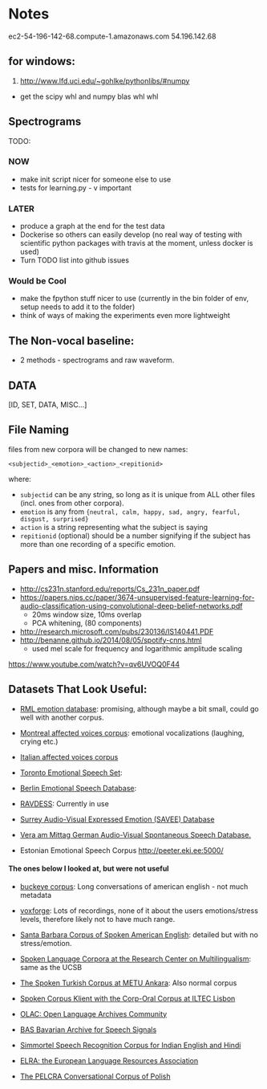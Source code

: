# Notes

ec2-54-196-142-68.compute-1.amazonaws.com
54.196.142.68

## for windows:
1. http://www.lfd.uci.edu/~gohlke/pythonlibs/#numpy
*  get the scipy whl and numpy blas whl whl

## Spectrograms


TODO:

### NOW
* make init script nicer for someone else to use
* tests for learning.py - v important

### LATER
* produce a graph at the end for the test data
* Dockerise so others can easily develop (no real way of testing with scientific python packages with travis at the moment, unless docker is used)
* Turn TODO list into github issues

### Would be Cool
* make the fpython stuff nicer to use (currently in the bin folder of env, setup needs to add it to the folder)
* think of ways of making the experiments even more lightweight


## The Non-vocal baseline:
* 2 methods - spectrograms and raw waveform.


## DATA

[ID, SET, DATA, MISC...]

##  File Naming

files from new corpora will be changed to new names:

```
<subjectid>_<emotion>_<action>_<repitionid>

```
where:
* `subjectid` can be any string, so long as it is unique from ALL other files (incl. ones from other corpora).
* `emotion` is any from `{neutral, calm, happy, sad, angry, fearful, disgust, surprised}`
* `action` is a string representing what the subject is saying
* `repitionid` (optional) should be a number signifying if the subject has more than one recording of a specific emotion.


## Papers and misc. Information
* http://cs231n.stanford.edu/reports/Cs_231n_paper.pdf
* https://papers.nips.cc/paper/3674-unsupervised-feature-learning-for-audio-classification-using-convolutional-deep-belief-networks.pdf
  * 20ms window size, 10ms overlap
  * PCA whitening, (80 components)
* http://research.microsoft.com/pubs/230136/IS140441.PDF
* http://benanne.github.io/2014/08/05/spotify-cnns.html
  * used mel scale for frequency and logarithmic amplitude scaling


https://www.youtube.com/watch?v=qv6UVOQ0F44

## Datasets That Look Useful:

* [RML emotion database](http://www.rml.ryerson.ca/rml-emotion-database.html): promising, although maybe a bit small, could go well with another corpus.

* [Montreal affected voices corpus](http://www.ncbi.nlm.nih.gov/pubmed/18522064): emotional vocalizations (laughing, crying etc.)

* [Italian affected voices corpus](http://www.lrec-conf.org/proceedings/lrec2014/pdf/591_Paper.pdf)

* [Toronto Emotional Speech Set](https://tspace.library.utoronto.ca/handle/1807/24487/browse?type=title&submit_browse=Title):

* [Berlin Emotional Speech Database](http://emotion-research.net/Members/AstridPaeschke/EmoDB):

* [RAVDESS](http://smartlaboratory.org/ravdess/): Currently in use

* [Surrey Audio-Visual Expressed Emotion (SAVEE) Database](http://kahlan.eps.surrey.ac.uk/savee/Download.html)

* [Vera am Mittag German Audio-Visual Spontaneous Speech Database.](http://emotion-research.net/download/vam/new-emotional-speech-corpus-available)

* Estonian Emotional Speech Corpus http://peeter.eki.ee:5000/


#### The ones below I looked at, but were not useful

* [buckeye corpus](http://buckeyecorpus.osu.edu/): Long conversations of
american english - not much metadata

* [voxforge](http://www.voxforge.org/): Lots of recordings, none of it about
the users emotions/stress levels, therefore likely not to have much range.

*   [Santa Barbara Corpus of Spoken American
English](http://www.linguistics.ucsb.edu/research/santa-barbara-corpus):
detailed but with no stress/emotion.

*   [Spoken Language Corpora at the Research Center on
Multilingualism](http://www.corpora.uni-hamburg.de/sfb538/en_overview.html):
same as the UCSB

*   [The Spoken Turkish Corpus at METU Ankara](http://std.metu.edu.tr/en/): Also normal corpus

*   [Spoken Corpus Klient with the Corp-Oral Corpus at ILTEC
Lisbon](http://www.iltec.pt/spock/)

*   [OLAC: Open Language Archives
Community](http://www.language-archives.org/)

*   [BAS Bavarian Archive for Speech
Signals](http://www.phonetik.uni-muenchen.de/Bas/BasHomeeng.html)

*   [Simmortel Speech Recognition Corpus for Indian English and
Hindi](http://www.simmortel.com/speech-recognition-corpus/)

*   [ELRA: the European Language Resources Association](http://www.elra.info/)

*   [The PELCRA Conversational Corpus of Polish](http://spokes.clarin-pl.eu/)
